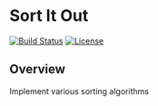 # Sort It Out
[![Build Status](https://travis-ci.org/urastogi885/sort-it-out.svg?branch=master)](https://travis-ci.org/urastogi885/sort-it-out)
[![License](https://img.shields.io/badge/License-MIT-blue.svg)](https://github.com/urastogi885/sort-it-out/blob/master/LICENSE)

## Overview
Implement various sorting algorithms

